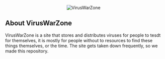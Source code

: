 <p align="center">
  <img src="https://raw.githubusercontent.com/VirusWarZone/VirusWarZone/master/Logo.png" alt="VirusWarZone" />
</p>

## About VirusWarZone

VirusWarZone is a site that stores and distributes viruses for people to tesdt for themselves, it is mostly for people without to resources to find these things themselves, or the time. The site gets taken down frequently, so we made this repository.
